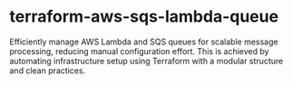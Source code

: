 # terraform-aws-sqs-lambda-queue
Efficiently manage AWS Lambda and SQS queues for scalable message processing, reducing manual configuration effort. This is achieved by automating infrastructure setup using Terraform with a modular structure and clean practices.
